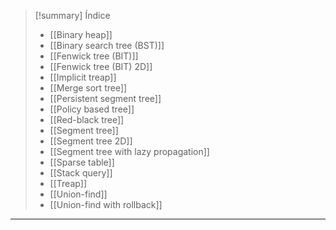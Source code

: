 > [!summary] Índice
> - [[Binary heap]]
> - [[Binary search tree (BST)]]
> - [[Fenwick tree (BIT)]]
> - [[Fenwick tree (BIT) 2D]]
> - [[Implicit treap]]
> - [[Merge sort tree]]
> - [[Persistent segment tree]]
> - [[Policy based tree]]
> - [[Red-black tree]]
> - [[Segment tree]]
> - [[Segment tree 2D]]
> - [[Segment tree with lazy propagation]]
> - [[Sparse table]]
> - [[Stack query]]
> - [[Treap]]
> - [[Union-find]]
> - [[Union-find with rollback]]

---